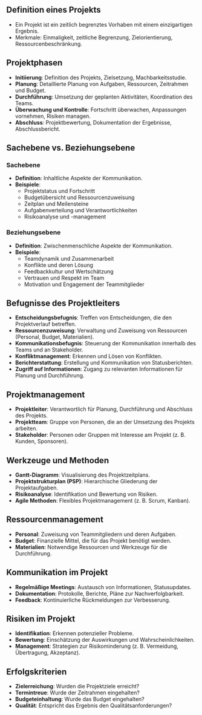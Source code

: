 ## Definition eines Projekts
- Ein Projekt ist ein zeitlich begrenztes Vorhaben mit einem einzigartigen Ergebnis.
- Merkmale: Einmaligkeit, zeitliche Begrenzung, Zielorientierung, Ressourcenbeschränkung.

## Projektphasen
- **Initiierung**: Definition des Projekts, Zielsetzung, Machbarkeitsstudie.
- **Planung**: Detaillierte Planung von Aufgaben, Ressourcen, Zeitrahmen und Budget.
- **Durchführung**: Umsetzung der geplanten Aktivitäten, Koordination des Teams.
- **Überwachung und Kontrolle**: Fortschritt überwachen, Anpassungen vornehmen, Risiken managen.
- **Abschluss**: Projektbewertung, Dokumentation der Ergebnisse, Abschlussbericht.

## Sachebene vs. Beziehungsebene
### Sachebene
- **Definition**: Inhaltliche Aspekte der Kommunikation.
- **Beispiele**:
	- Projektstatus und Fortschritt
	- Budgetübersicht und Ressourcenzuweisung
	- Zeitplan und Meilensteine
	- Aufgabenverteilung und Verantwortlichkeiten
	- Risikoanalyse und -management

### Beziehungsebene
- **Definition**: Zwischenmenschliche Aspekte der Kommunikation.
- **Beispiele**:
	- Teamdynamik und Zusammenarbeit
	- Konflikte und deren Lösung
	- Feedbackkultur und Wertschätzung
	- Vertrauen und Respekt im Team
	- Motivation und Engagement der Teammitglieder

## Befugnisse des Projektleiters
- **Entscheidungsbefugnis**: Treffen von Entscheidungen, die den Projektverlauf betreffen.
- **Ressourcenzuweisung**: Verwaltung und Zuweisung von Ressourcen (Personal, Budget, Materialien).
- **Kommunikationsbefugnis**: Steuerung der Kommunikation innerhalb des Teams und an Stakeholder.
- **Konfliktmanagement**: Erkennen und Lösen von Konflikten.
- **Berichterstattung**: Erstellung und Kommunikation von Statusberichten.
- **Zugriff auf Informationen**: Zugang zu relevanten Informationen für Planung und Durchführung.

## Projektmanagement
- **Projektleiter**: Verantwortlich für Planung, Durchführung und Abschluss des Projekts.
- **Projektteam**: Gruppe von Personen, die an der Umsetzung des Projekts arbeiten.
- **Stakeholder**: Personen oder Gruppen mit Interesse am Projekt (z. B. Kunden, Sponsoren).

## Werkzeuge und Methoden
- **Gantt-Diagramm**: Visualisierung des Projektzeitplans.
- **Projektstrukturplan (PSP)**: Hierarchische Gliederung der Projektaufgaben.
- **Risikoanalyse**: Identifikation und Bewertung von Risiken.
- **Agile Methoden**: Flexibles Projektmanagement (z. B. Scrum, Kanban).

## Ressourcenmanagement
- **Personal**: Zuweisung von Teammitgliedern und deren Aufgaben.
- **Budget**: Finanzielle Mittel, die für das Projekt benötigt werden.
- **Materialien**: Notwendige Ressourcen und Werkzeuge für die Durchführung.

## Kommunikation im Projekt
- **Regelmäßige Meetings**: Austausch von Informationen, Statusupdates.
- **Dokumentation**: Protokolle, Berichte, Pläne zur Nachverfolgbarkeit.
- **Feedback**: Kontinuierliche Rückmeldungen zur Verbesserung.

## Risiken im Projekt
- **Identifikation**: Erkennen potenzieller Probleme.
- **Bewertung**: Einschätzung der Auswirkungen und Wahrscheinlichkeiten.
- **Management**: Strategien zur Risikominderung (z. B. Vermeidung, Übertragung, Akzeptanz).

## Erfolgskriterien
- **Zielerreichung**: Wurden die Projektziele erreicht?
- **Termintreue**: Wurde der Zeitrahmen eingehalten?
- **Budgeteinhaltung**: Wurde das Budget eingehalten?
- **Qualität**: Entspricht das Ergebnis den Qualitätsanforderungen?

